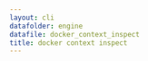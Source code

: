 ```yaml
---
layout: cli
datafolder: engine
datafile: docker_context_inspect
title: docker context inspect
---
```

